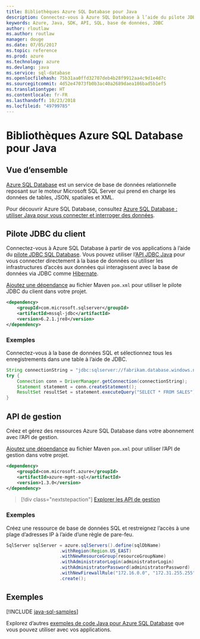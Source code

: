 ```yaml
---
title: Bibliothèques Azure SQL Database pour Java
description: Connectez-vous à Azure SQL Database à l’aide du pilote JDBC ou des instances de base de données de gestion Azure SQL avec l’API de gestion.
keywords: Azure, Java, SDK, API, SQL, base de données, JDBC
author: rloutlaw
ms.author: routlaw
manager: douge
ms.date: 07/05/2017
ms.topic: reference
ms.prod: azure
ms.technology: azure
ms.devlang: java
ms.service: sql-database
ms.openlocfilehash: 75b31aa0ffd32707deb4b28f9912aa4c9d1e4d7c
ms.sourcegitcommit: 4d52e47073fb0b3ac40a2689daea186bad5b1ef5
ms.translationtype: HT
ms.contentlocale: fr-FR
ms.lasthandoff: 10/23/2018
ms.locfileid: "49799785"
---
```

# <a name="azure-sql-database-libraries-for-java"></a>Bibliothèques Azure SQL Database pour Java

## <a name="overview"></a>Vue d’ensemble

[Azure SQL Database](/azure/sql-database/sql-database-technical-overview) est un service de base de données relationnelle reposant sur le moteur Microsoft SQL Server qui prend en charge les données de tables, JSON, spatiales et XML. 

Pour découvrir Azure SQL Database, consultez [Azure SQL Database : utiliser Java pour vous connecter et interroger des données](/azure/sql-database/sql-database-connect-query-java).

## <a name="client-jdbc-driver"></a>Pilote JDBC du client

Connectez-vous à Azure SQL Database à partir de vos applications à l’aide du [pilote JDBC SQL Database](/sql/connect/jdbc/microsoft-jdbc-driver-for-sql-server). Vous pouvez utiliser l’[API JDBC Java](https://docs.oracle.com/javase/8/docs/technotes/guides/jdbc/) pour vous connecter directement à la base de données ou utiliser les infrastructures d’accès aux données qui interagissent avec la base de données via JDBC comme [Hibernate](http://hibernate.org/).

[Ajoutez une dépendance](https://maven.apache.org/guides/getting-started/index.html#How_do_I_use_external_dependencies) au fichier Maven `pom.xml` pour utiliser le pilote JDBC du client dans votre projet.


```XML
<dependency>
    <groupId>com.microsoft.sqlserver</groupId>
    <artifactId>mssql-jdbc</artifactId>
    <version>6.2.1.jre8</version>
</dependency>
```   

### <a name="example"></a>Exemples

Connectez-vous à la base de données SQL et sélectionnez tous les enregistrements dans une table à l’aide de JDBC.

```java
String connectionString = "jdbc:sqlserver://fabrikam.database.windows.net:1433;database=fiber;user=raisa;password=testpass;encrypt=true;hostNameInCertificate=*.database.windows.net;loginTimeout=30;";
try {
    Connection conn = DriverManager.getConnection(connectionString);
    Statement statement = conn.createStatement();
    ResultSet resultSet = statement.executeQuery("SELECT * FROM SALES");
}  
```

## <a name="management-api"></a>API de gestion

Créez et gérez des ressources Azure SQL Database dans votre abonnement avec l’API de gestion.   

[Ajoutez une dépendance](https://maven.apache.org/guides/getting-started/index.html#How_do_I_use_external_dependencies) au fichier Maven `pom.xml` pour utiliser l’API de gestion dans votre projet.


```XML
<dependency>
    <groupId>com.microsoft.azure</groupId>
    <artifactId>azure-mgmt-sql</artifactId>
    <version>1.3.0</version>
</dependency>
```

> [!div class="nextstepaction"]
> [Explorer les API de gestion](/java/api/overview/azure/sql/management)

### <a name="example"></a>Exemples

Créez une ressource de base de données SQL et restreignez l’accès à une plage d’adresses IP à l’aide d’une règle de pare-feu.

```java
SqlServer sqlServer = azure.sqlServers().define(sqlDbName)
                    .withRegion(Region.US_EAST)
                    .withNewResourceGroup(resourceGroupName)
                    .withAdministratorLogin(administratorLogin)
                    .withAdministratorPassword(administratorPassword)
                    .withNewFirewallRule("172.16.0.0", "172.31.255.255")
                    .create();
```

## <a name="samples"></a>Exemples

[!INCLUDE [java-sql-samples](../docs-ref-conceptual/includes/sql.md)]

Explorez d’autres [exemples de code Java pour Azure SQL Database](https://azure.microsoft.com/resources/samples/?platform=java&term=SQL) que vous pouvez utiliser avec vos applications.